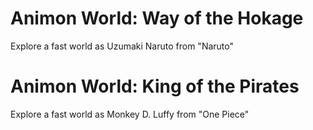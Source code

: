 <h1>Animon World: Way of the Hokage</h1>
Explore a fast world as Uzumaki Naruto from "Naruto"
<h1>Animon World: King of the Pirates</h1>

Explore a fast world as Monkey D. Luffy from "One Piece"

